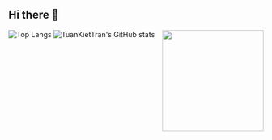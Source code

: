 ## Hi there 👋

![Top Langs](https://github-readme-stats.vercel.app/api/top-langs/?username=TuanKietTran&layout=compact&theme=transparent)
![TuanKietTran's GitHub stats](https://github-readme-stats.vercel.app/api?username=TuanKietTran&show_icons=true&theme=transparent)
<img align="right" height="200" src="https://i.pinimg.com/736x/8a/7a/6f/8a7a6f5a478454ade0e59dd01611fe14.jpg"  />

